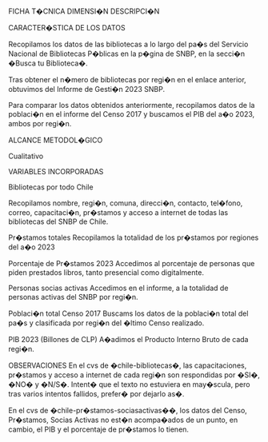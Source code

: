 FICHA T�CNICA
DIMENSI�N
DESCRIPCI�N

CARACTER�STICA DE LOS DATOS

Recopilamos los datos de las bibliotecas a lo largo del pa�s del Servicio Nacional de Bibliotecas P�blicas en la p�gina de SNBP, en la secci�n �Busca tu Biblioteca�. 

Tras obtener el n�mero de bibliotecas por regi�n en el enlace anterior, obtuvimos del Informe de Gesti�n 2023 SNBP. 

Para comparar los datos obtenidos anteriormente, recopilamos datos de la poblaci�n en el informe del Censo 2017 y buscamos el PIB del a�o 2023, ambos por regi�n. 



ALCANCE METODOL�GICO

Cualitativo 

VARIABLES INCORPORADAS





Bibliotecas por todo Chile

Recopilamos nombre, regi�n, comuna, direcci�n, contacto, tel�fono, correo, capacitaci�n, pr�stamos y acceso a internet de todas las bibliotecas del SNBP de Chile. 


Pr�stamos totales 
Recopilamos la totalidad de los pr�stamos por regiones del a�o
2023

Porcentaje de Pr�stamos 2023
Accedimos al porcentaje de personas que piden prestados libros, tanto presencial como digitalmente. 

Personas socias activas
Accedimos en el informe, a la totalidad de personas activas del SNBP por regi�n.

Poblaci�n total Censo 2017
Buscams los datos de la poblaci�n total del pa�s y clasificada por regi�n del �ltimo Censo realizado. 

PIB 2023 (Billones de CLP)
A�adimos el Producto Interno Bruto de cada regi�n.



OBSERVACIONES
En el cvs de �chile-bibliotecas�, las capacitaciones, pr�stamos y acceso a internet de cada regi�n son respondidas por �SI�, �NO� y �N/S�.  Intent� que el texto no estuviera en may�scula, pero tras varios intentos fallidos, prefer� por dejarlo as�. 

En el cvs de �chile-pr�stamos-sociasactivas��, los datos del Censo, Pr�stamos, Socias Activas no est�n acompa�ados de un punto, en cambio, el PIB y el porcentaje de pr�stamos lo tienen.  






